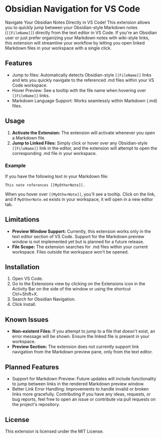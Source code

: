 # Obsidian Navigation for VS Code

Navigate Your Obsidian Notes Directly in VS Code!
This extension allows you to quickly jump between your Obsidian-style Markdown notes (`[[FileName]]`) directly from the text editor in VS Code. If you're an Obsidian user or just prefer organizing your Markdown notes with wiki-style links, this extension will streamline your workflow by letting you open linked Markdown files in your workspace with a single click.

## Features

- Jump to files: Automatically detects Obsidian-style `[[FileName]]` links and lets you quickly navigate to the referenced .md files within your VS Code workspace.
- Hover Preview: See a tooltip with the file name when hovering over `[[FileName]]` links.
- Markdown Language Support: Works seamlessly within Markdown (.md) files.

## Usage

1. **Activate the Extension:** The extension will activate whenever you open a Markdown file.
2. **Jump to Linked Files:** Simply click or hover over any Obsidian-style `[[FileName]]` link in the editor, and the extension will attempt to open the corresponding .md file in your workspace.

### Example

If you have the following text in your Markdown file:

```
This note references [[MyOtherNote]].
```

When you hover over `[[MyOtherNote]]`, you'll see a tooltip. Click on the link, and if `MyOtherNote.md` exists in your workspace, it will open in a new editor tab.

## Limitations

- **Preview Window Support:** Currently, this extension works only in the text editor section of VS Code. Support for the Markdown preview window is not implemented yet but is planned for a future release.
- **File Scope:** The extension searches for .md files within your current workspace. Files outside the workspace won't be opened.

## Installation

1. Open VS Code.
2. Go to the Extensions view by clicking on the Extensions icon in the Activity Bar on the side of the window or using the shortcut Ctrl+Shift+X.
3. Search for Obsidian Navigation.
4. Click Install.

## Known Issues

- **Non-existent Files:** If you attempt to jump to a file that doesn't exist, an error message will be shown. Ensure the linked file is present in your workspace.
- **Preview Section:** The extension does not currently support link navigation from the Markdown preview pane, only from the text editor.

## Planned Features

- Support for Markdown Preview: Future updates will include functionality to jump between links in the rendered Markdown preview window.
- Better Link Error Handling: Improvements to handle invalid or broken links more gracefully.
  Contributing
  If you have any ideas, requests, or bug reports, feel free to open an issue or contribute via pull requests on the project's repository.

## License

This extension is licensed under the MIT License.
